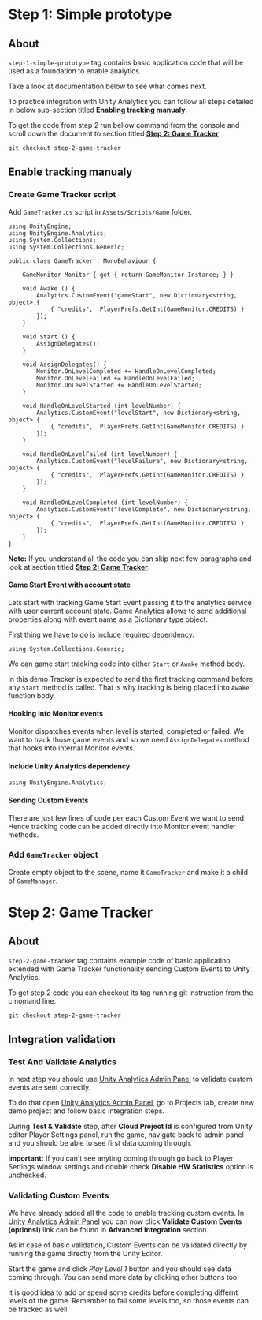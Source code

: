 # Step 1: Simple prototype

## About

`step-1-simple-prototype` tag contains basic application code that will be used as a foundation to enable analytics.

Take a look at documentation below to see what comes next. 

To practice integration with Unity Analytics you can follow all steps detailed in below sub-section titled **Enabling tracking manualy**.

To get the code from step 2 run bellow command from the console and scroll down the document to section titled **[Step 2: Game  Tracker][step2]**
```
git checkout step-2-game-tracker
```

## Enable tracking manualy

### Create Game Tracker script
Add `GameTracker.cs` script in `Assets/Scripts/Game` folder.

```
using UnityEngine;
using UnityEngine.Analytics;
using System.Collections;
using System.Collections.Generic;

public class GameTracker : MonoBehaviour {

    GameMonitor Monitor { get { return GameMonitor.Instance; } }

    void Awake () {
        Analytics.CustomEvent("gameStart", new Dictionary<string, object> {
            { "credits",  PlayerPrefs.GetInt(GameMonitor.CREDITS) }
        });
    }

    void Start () {
        AssignDelegates();
    }

    void AssignDelegates() {
        Monitor.OnLevelCompleted += HandleOnLevelCompleted;
        Monitor.OnLevelFailed += HandleOnLevelFailed;
        Monitor.OnLevelStarted += HandleOnLevelStarted;
    }

    void HandleOnLevelStarted (int levelNumber) {
        Analytics.CustomEvent("levelStart", new Dictionary<string, object> {
            { "credits",  PlayerPrefs.GetInt(GameMonitor.CREDITS) }
        });
    }

    void HandleOnLevelFailed (int levelNumber) {
        Analytics.CustomEvent("levelFailure", new Dictionary<string, object> {
            { "credits",  PlayerPrefs.GetInt(GameMonitor.CREDITS) }
        });
    }

    void HandleOnLevelCompleted (int levelNumber) {
        Analytics.CustomEvent("levelComplete", new Dictionary<string, object> {
            { "credits",  PlayerPrefs.GetInt(GameMonitor.CREDITS) }
        });
    }
}

```

**Note:** If you understand all the code you can skip next few paragraphs and look at section titled **[Step 2: Game  Tracker][step2]**.

#### Game Start Event with account state
Lets start with tracking Game Start Event passing it to the analytics service with user current account state. Game Analytics allows to send additional properties along with event name as a Dictionary type object.

First thing we have to do is include required dependency.
```
using System.Collections.Generic;
```

We can game start tracking code into either `Start` or `Awake` method body.

In this demo Tracker is expected to send the first tracking command before any `Start` method is called. That is why tracking is being placed into `Awake` function body.

#### Hooking into Monitor events
Monitor dispatches events when level is started, completed or failed. We want to track those game events and so we need `AssignDelegates` method that hooks into internal Monitor events.

#### Include Unity Analytics dependency
```
using UnityEngine.Analytics;
```

#### Sending Custom Events
There are just few lines of code per each Custom Event we want to send. Hence tracking code can be added directly into Monitor event handler methods.

### Add `GameTracker` object
Create empty object to the scene, name it `GameTracker` and make it a child of `GameManager`.

# Step 2: Game Tracker
[step2]: #step-2-game-tracker

## About

`step-2-game-tracker` tag contains example code of basic applicatino extended with Game Tracker functionality sending Custom Events to Unity Analytics. 

To get step 2 code you can checkout its tag running git instruction from the cmomand line.
```
git checkout step-2-game-tracker
```

## Integration validation

### Test And Validate Analytics
[ap1]: https://analytics.cloud.unity3d.com

In next step you should use [Unity Analytics Admin Panel][ap1] to validate custom events are sent correctly. 

To do that open [Unity Analytics Admin Panel][ap1], go to Projects tab, create new demo project and follow basic integration steps.

During **Test & Validate** step, after **Cloud Project Id** is configured from Unity editor Player Settings panel, run the game, navigate back to admin panel and you should be able to see first data coming through. 

**Important:** If you can't see anyting coming through go back to Player Settings window settings and double check **Disable HW Statistics** option is unchecked.

### Validating Custom Events
We have already added all the code to enable tracking custom events. In [Unity Analytics Admin Panel][ap1] you can now click **Validate Custom Events (optionsl)** link can be found in **Advanced Integration** section.

As in case of basic validation, Custom Events can be validated directly by running the game directly from the Unity Editor. 

Start the game and click *Play Level 1* button and you should see data coming through. You can send more data by clicking other buttons too. 

It is good idea to add or spend some credits before completing differnt levels of the game. Remember to fail some levels too, so those events can be tracked as well.